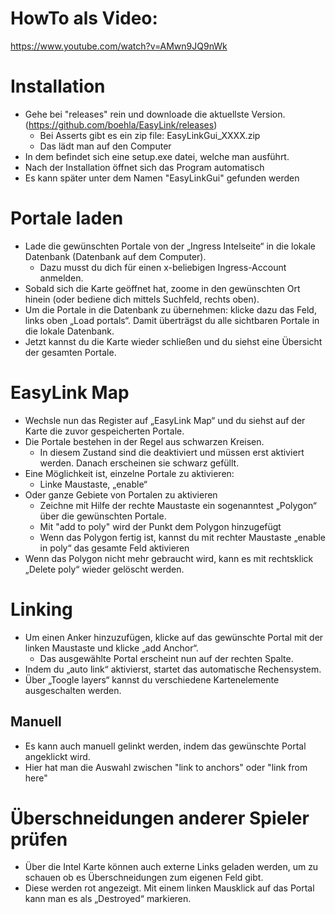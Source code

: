 # HowTo als Video: 
https://www.youtube.com/watch?v=AMwn9JQ9nWk

# Installation
* Gehe bei "releases" rein und downloade die aktuellste Version. (https://github.com/boehla/EasyLink/releases)
  * Bei Asserts gibt es ein zip file: EasyLinkGui_XXXX.zip
  * Das lädt man auf den Computer
* In dem befindet sich eine setup.exe datei, welche man ausführt.
* Nach der Installation öffnet sich das Program automatisch
* Es kann später unter dem Namen "EasyLinkGui" gefunden werden

# Portale laden
* Lade die gewünschten Portale von der „Ingress Intelseite“ in die lokale Datenbank (Datenbank auf dem Computer).
  * Dazu musst du dich für einen x-beliebigen Ingress-Account anmelden.
* Sobald sich die Karte geöffnet hat, zoome in den gewünschten Ort hinein (oder bediene dich mittels Suchfeld, rechts oben).
* Um die Portale in die Datenbank zu übernehmen: klicke dazu das Feld, links oben „Load portals“. Damit überträgst du alle sichtbaren Portale in die lokale Datenbank.
* Jetzt kannst du die Karte wieder schließen und du siehst eine Übersicht der gesamten Portale. 

# EasyLink Map
* Wechsle nun das Register auf „EasyLink Map“ und du siehst auf der Karte die zuvor gespeicherten Portale.
* Die Portale bestehen in der Regel aus schwarzen Kreisen. 
  * In diesem Zustand sind die deaktiviert und müssen erst aktiviert werden. Danach erscheinen sie schwarz gefüllt.
* Eine Möglichkeit ist, einzelne Portale zu aktivieren:
  *	Linke Maustaste, „enable“
* Oder ganze Gebiete von Portalen zu aktivieren
  *	Zeichne mit Hilfe der rechte Maustaste ein sogenanntest „Polygon“ über die gewünschten Portale.
  * Mit "add to poly" wird der Punkt dem Polygon hinzugefügt
  * Wenn das Polygon fertig ist, kannst du mit rechter Maustaste „enable in poly“ das gesamte Feld aktivieren
* Wenn das Polygon nicht mehr gebraucht wird, kann es mit rechtsklick „Delete poly“ wieder gelöscht werden.

# Linking
* Um einen Anker hinzuzufügen, klicke auf das gewünschte Portal mit der linken Maustaste und klicke „add Anchor“. 
  * Das ausgewählte Portal erscheint nun auf der rechten Spalte. 
* Indem du „auto link“ aktivierst, startet das automatische Rechensystem.
* Über „Toogle layers“ kannst du verschiedene Kartenelemente ausgeschalten werden.

## Manuell
* Es kann auch manuell gelinkt werden, indem das gewünschte Portal angeklickt wird.
* Hier hat man die Auswahl zwischen "link to anchors" oder "link from here"

# Überschneidungen anderer Spieler prüfen
* Über die Intel Karte können auch externe Links geladen werden, um zu schauen ob es Überschneidungen zum eigenen Feld gibt. 
* Diese werden rot angezeigt. Mit einem linken Mausklick auf das Portal kann man es als „Destroyed“ markieren.


